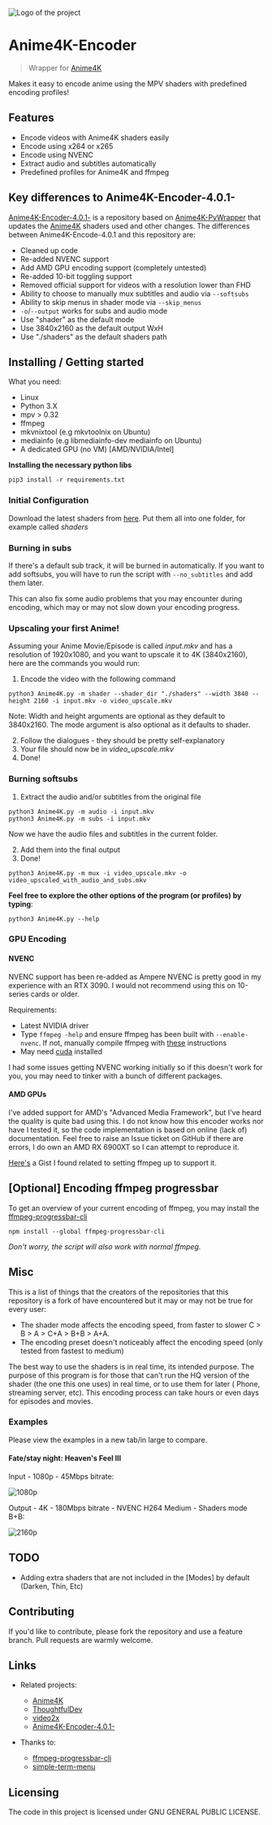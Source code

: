 ![Logo of the project](demo.gif)

# Anime4K-Encoder

> Wrapper for [Anime4K](https://github.com/bloc97/Anime4K)

Makes it easy to encode anime using the MPV shaders with predefined encoding
profiles!

## Features

* Encode videos with Anime4K shaders easily
* Encode using x264 or x265
* Encode using NVENC
* Extract audio and subtitles automatically
* Predefined profiles for Anime4K and ffmpeg

## Key differences to Anime4K-Encoder-4.0.1-

[Anime4K-Encoder-4.0.1-](https://github.com/Secksdendfordff/Anime4K-Encoder-4.0.1-)
is a repository based
on [Anime4K-PyWrapper](https://github.com/ThoughtfulDev/Anime4K) that updates
the [Anime4K](https://github.com/bloc97/Anime4K) shaders used and other
changes. The differences between Anime4K-Encode-4.0.1 and this repository are:

- Cleaned up code
- Re-added NVENC support
- Add AMD GPU encoding support (completely untested)
- Re-added 10-bit toggling support
- Removed official support for videos with a resolution lower than FHD
- Ability to choose to manually mux subtitles and audio via `--softsubs`
- Ability to skip menus in shader mode via `--skip_menus`
- `-o`/`--output` works for subs and audio mode
- Use "shader" as the default mode
- Use 3840x2160 as the default output WxH
- Use "./shaders" as the default shaders path

## Installing / Getting started

What you need:

- Linux
- Python 3.X
- mpv > 0.32
- ffmpeg
- mkvnixtool (e.g mkvtoolnix on Ubuntu)
- mediainfo (e.g libmediainfo-dev mediainfo on Ubuntu)
- A dedicated GPU (no VM) [AMD/NVIDIA/Intel]

**Installing the necessary python libs**

```
pip3 install -r requirements.txt
```

### Initial Configuration

Download the latest shaders
from [here](https://github.com/bloc97/Anime4K/releases). Put them all into one
folder, for example called *shaders*

### Burning in subs

If there's a default sub track, it will be burned in automatically. If you want
to add softsubs, you will have to run the script with `--no_subtitles` and add
them later.

This can also fix some audio problems that you may encounter during encoding,
which may or may not slow down your encoding progress.

### Upscaling your first Anime!

Assuming your Anime Movie/Episode is called *input.mkv* and has a resolution of
1920x1080, and you want to upscale it to 4K (3840x2160), here are the commands
you would run:

1. Encode the video with the following command

```
python3 Anime4K.py -m shader --shader_dir "./shaders" --width 3840 --height 2160 -i input.mkv -o video_upscale.mkv
```

Note: Width and height arguments are optional as they default to 3840x2160. The
mode argument is also optional as it defaults to shader.

2. Follow the dialogues - they should be pretty self-explanatory
4. Your file should now be in *video_upscale.mkv*
5. Done!

### Burning softsubs

1. Extract the audio and/or subtitles from the original file

```
python3 Anime4K.py -m audio -i input.mkv
python3 Anime4K.py -m subs -i input.mkv
```

Now we have the audio files and subtitles in the current folder.

2. Add them into the final output
3. Done!

```
python3 Anime4K.py -m mux -i video_upscale.mkv -o video_upscaled_with_audio_and_subs.mkv
```

**Feel free to explore the other options of the program (or profiles) by
typing**:

```
python3 Anime4K.py --help
```

### GPU Encoding

#### NVENC

NVENC support has been re-added as Ampere NVENC is pretty good in my experience
with an RTX 3090. I would not recommend using this on 10-series cards or older.

Requirements:

- Latest NVIDIA driver
- Type `ffmpeg -help` and ensure ffmpeg has been built with `--enable-nvenc`.
  If not, manually compile ffmpeg
  with [these]((https://docs.nvidia.com/video-technologies/video-codec-sdk/ffmpeg-with-nvidia-gpu/#compiling-for-linux))
  instructions
- May
  need [cuda](https://docs.nvidia.com/cuda/cuda-installation-guide-linux/index.html#verify-you-have-cuda-enabled-system)
  installed

I had some issues getting NVENC working initially so if this doesn't work for
you, you may need to tinker with a bunch of different packages.

#### AMD GPUs

I've added support for AMD's "Advanced Media Framework", but I've heard the
quality is quite bad using this. I do not know how this encoder works nor have
I tested it, so the code implementation is based on online (lack of)
documentation. Feel free to raise an Issue ticket on GitHub if there are
errors, I do own an AMD RX 6900XT so I can attempt to reproduce it.

[Here's](https://gist.github.com/Brainiarc7/95c9338a737aa36d9bb2931bed379219) a
Gist I found related to setting ffmpeg up to support it.

## **[Optional]** Encoding ffmpeg progressbar

To get an overview of your current encoding of ffmpeg, you may install
the [ffmpeg-progressbar-cli](https://github.com/sidneys/ffmpeg-progressbar-cli)

```
npm install --global ffmpeg-progressbar-cli
```

*Don't worry, the script will also work with normal ffmpeg.*

## Misc

This is a list of things that the creators of the repositories that this
repository is a fork of have encountered but it may or may not be true for
every user:

- The shader mode affects the encoding speed, from faster to slower C > B > A >
  C+A > B+B > A+A.
- The encoding preset doesn't noticeably affect the encoding speed (only tested
  from fastest to medium)

The best way to use the shaders is in real time, its intended purpose. The
purpose of this program is for those that can't run the HQ version of the
shader (the one this one uses) in real time, or to use them for later (
Phone, streaming server, etc). This encoding process can take hours or even
days for episodes and movies.

### Examples

Please view the examples in a new tab/in large to compare.

#### Fate/stay night: Heaven's Feel III

Input - 1080p - 45Mbps bitrate:

![1080p](../media/example-original.png?raw=true)

Output - 4K - 180Mbps bitrate - NVENC H264 Medium - Shaders mode B+B:

![2160p](../media/example-upscaled.png?raw=true)

## TODO

- Adding extra shaders that are not included in the [Modes] by default (Darken,
  Thin, Etc)

## Contributing

If you'd like to contribute, please fork the repository and use a feature
branch. Pull requests are warmly welcome.

## Links

- Related projects:
    - [Anime4K](https://github.com/bloc97/Anime4K)
    - [ThoughtfulDev](https://github.com/ThoughtfulDev/Anime4K)
    - [video2x](https://github.com/k4yt3x/video2x)
    - [Anime4K-Encoder-4.0.1-](https://github.com/Secksdendfordff/Anime4K-Encoder-4.0.1-)

- Thanks to:
    - [ffmpeg-progressbar-cli](https://github.com/sidneys/ffmpeg-progressbar-cli)
    - [simple-term-menu](https://github.com/IngoHeimbach/simple-term-menu)

## Licensing

The code in this project is licensed under GNU GENERAL PUBLIC LICENSE.
